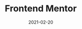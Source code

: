 ---
title: Frontend Mentor
description: Front-end coding challenges using a real-life workflow. Improve front-end skills by building real projects. Solve real-world HTML, CSS and JavaScript challenges whilst working to professional designs.
skills: HTML, CSS, Javascript
# image: assets/img/projects/
date: 2021-02-20
tags:
  - code-projects
  - code-feat
layout: layouts/code-projects.njk
webLink: https://frontend-challenges-ximenavf.netlify.app/
githubLink: https://github.com/ximenavf92/frontend-mentor-challenges 
---
